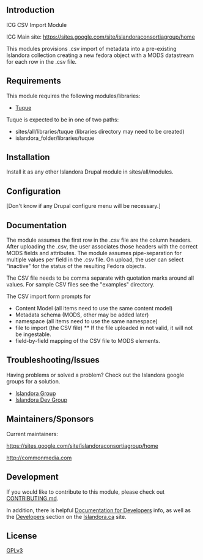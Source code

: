 ## Introduction

ICG CSV Import Module

ICG Main site:  https://sites.google.com/site/islandoraconsortiagroup/home

This modules provisions .csv import of metadata into a pre-existing Islandora collection creating a new fedora object with a MODS datastream for each row in the .csv file. 

## Requirements

This module requires the following modules/libraries:

* [Tuque](https://github.com/islandora/tuque)

Tuque is expected to be in one of two paths:

* sites/all/libraries/tuque (libraries directory may need to be created)
* islandora_folder/libraries/tuque

## Installation

Install it as any other Islandora Drupal module in sites/all/modules.

## Configuration

[Don't know if any Drupal configure menu will be necessary.]

## Documentation

The module assumes the first row in the .csv file are the column headers. After uploading the .csv, the user associates those headers with the correct MODS fields and attributes. The module assumes pipe-separation for multiple values per field in the .csv file. On upload, the user can select "inactive" for the status of the resulting Fedora objects.

The CSV file needs to be comma separate with quotation marks around all values. For sample CSV files see the "examples" directory. 

The CSV import form prompts for
* Content Model (all items need to use the same content model)
* Metadata schema (MODS, other may be added later)
* namespace (all items need to use the same namespace)
* file to import (the CSV file)
** If the file uploaded in not valid, it will not be ingestable.
* field-by-field mapping of the CSV file to MODS elements.

## Troubleshooting/Issues

Having problems or solved a problem? Check out the Islandora google groups for a solution.

* [Islandora Group](https://groups.google.com/forum/?hl=en&fromgroups#!forum/islandora)
* [Islandora Dev Group](https://groups.google.com/forum/?hl=en&fromgroups#!forum/islandora-dev)

## Maintainers/Sponsors

Current maintainers:

https://sites.google.com/site/islandoraconsortiagroup/home

http://commonmedia.com

## Development

If you would like to contribute to this module, please check out [CONTRIBUTING.md](CONTRIBUTING.md). 

In addition, there is helpful [Documentation for Developers](https://github.com/Islandora/islandora/wiki#wiki-documentation-for-developers) info, as well as the [Developers](http://islandora.ca/developers) section on the [Islandora.ca](http://islandora.ca) site.

## License

[GPLv3](http://www.gnu.org/licenses/gpl-3.0.txt)


